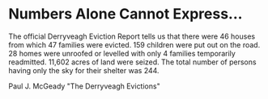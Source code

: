 # Numbers Alone Cannot Express...
The official Derryveagh Eviction Report tells us that there were 46 houses from which 47 families were evicted. 159 children were put out on the road. 28 homes were unroofed or levelled with only 4 families temporarily readmitted. 11,602 acres of land were seized. The total number of persons having only the sky for their shelter was 244.

Paul J. McGeady
"The Derryveagh Evictions"
